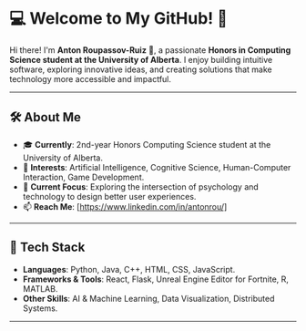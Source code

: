 # 💻 Welcome to My GitHub! 🚀  

Hi there! I'm **Anton Roupassov-Ruiz** 👋, a passionate **Honors in Computing Science student at the University of Alberta**.
I enjoy building intuitive software, exploring innovative ideas, and creating solutions that make technology more accessible and impactful.

---

## 🛠️ About Me
- 🎓 **Currently**: 2nd-year Honors Computing Science student at the University of Alberta.
- 🌟 **Interests**: Artificial Intelligence, Cognitive Science, Human-Computer Interaction, Game Development.
- 🔬 **Current Focus**: Exploring the intersection of psychology and technology to design better user experiences.
- 📫 **Reach Me**: [https://www.linkedin.com/in/antonrou/]

---

## 🔧 Tech Stack
- **Languages**: Python, Java, C++, HTML, CSS, JavaScript.
- **Frameworks & Tools**: React, Flask, Unreal Engine Editor for Fortnite, R, MATLAB.
- **Other Skills**: AI & Machine Learning, Data Visualization, Distributed Systems.

---
